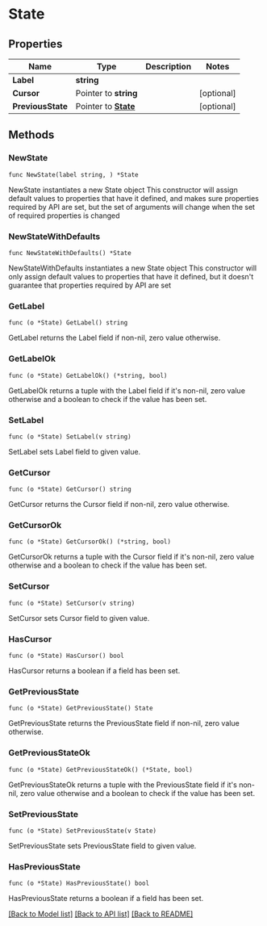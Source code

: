 # State

## Properties

Name | Type | Description | Notes
------------ | ------------- | ------------- | -------------
**Label** | **string** |  | 
**Cursor** | Pointer to **string** |  | [optional] 
**PreviousState** | Pointer to [**State**](State.md) |  | [optional] 

## Methods

### NewState

`func NewState(label string, ) *State`

NewState instantiates a new State object
This constructor will assign default values to properties that have it defined,
and makes sure properties required by API are set, but the set of arguments
will change when the set of required properties is changed

### NewStateWithDefaults

`func NewStateWithDefaults() *State`

NewStateWithDefaults instantiates a new State object
This constructor will only assign default values to properties that have it defined,
but it doesn't guarantee that properties required by API are set

### GetLabel

`func (o *State) GetLabel() string`

GetLabel returns the Label field if non-nil, zero value otherwise.

### GetLabelOk

`func (o *State) GetLabelOk() (*string, bool)`

GetLabelOk returns a tuple with the Label field if it's non-nil, zero value otherwise
and a boolean to check if the value has been set.

### SetLabel

`func (o *State) SetLabel(v string)`

SetLabel sets Label field to given value.


### GetCursor

`func (o *State) GetCursor() string`

GetCursor returns the Cursor field if non-nil, zero value otherwise.

### GetCursorOk

`func (o *State) GetCursorOk() (*string, bool)`

GetCursorOk returns a tuple with the Cursor field if it's non-nil, zero value otherwise
and a boolean to check if the value has been set.

### SetCursor

`func (o *State) SetCursor(v string)`

SetCursor sets Cursor field to given value.

### HasCursor

`func (o *State) HasCursor() bool`

HasCursor returns a boolean if a field has been set.

### GetPreviousState

`func (o *State) GetPreviousState() State`

GetPreviousState returns the PreviousState field if non-nil, zero value otherwise.

### GetPreviousStateOk

`func (o *State) GetPreviousStateOk() (*State, bool)`

GetPreviousStateOk returns a tuple with the PreviousState field if it's non-nil, zero value otherwise
and a boolean to check if the value has been set.

### SetPreviousState

`func (o *State) SetPreviousState(v State)`

SetPreviousState sets PreviousState field to given value.

### HasPreviousState

`func (o *State) HasPreviousState() bool`

HasPreviousState returns a boolean if a field has been set.


[[Back to Model list]](../README.md#documentation-for-models) [[Back to API list]](../README.md#documentation-for-api-endpoints) [[Back to README]](../README.md)


